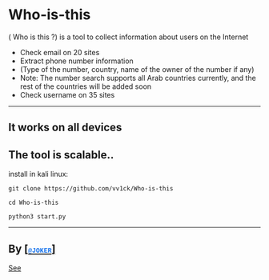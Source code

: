 # Who-is-this
( Who is this ?) is a tool to collect information about users on the Internet
- Check email on 20 sites
- Extract phone number information
- (Type of the number, country, name of the owner of the number if any)
- Note: The number search supports all Arab countries currently, and the rest of the countries will be added soon
- Check username on 35 sites
----------------
It works on all devices
----------------
The tool is scalable..
----------------
install in kali linux:

<!--START_SECTION:waka-->
```
git clone https://github.com/vv1ck/Who-is-this
```
<!--END_SECTION:waka-->

<!--START_SECTION:waka-->
```
cd Who-is-this
```
<!--END_SECTION:waka-->

<!--START_SECTION:waka-->
```
python3 start.py
```
<!--END_SECTION:waka-->

---------------------
By <a href="http://t.me/vv1ck">[<font size="2" face="Courier New" color="#1471eb">@JOKER</font>]</h3>
-
See
